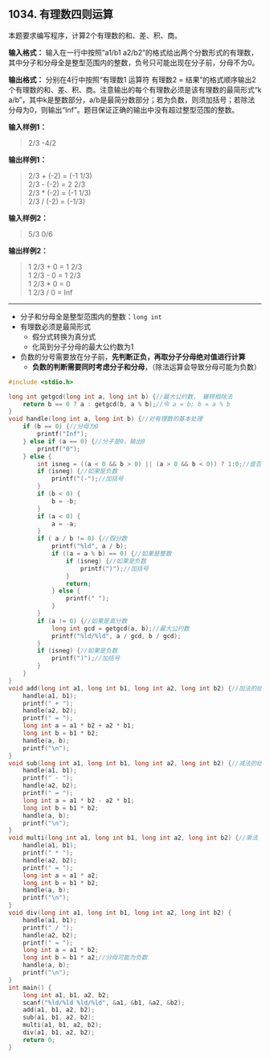 ﻿## 1034. 有理数四则运算
本题要求编写程序，计算2个有理数的和、差、积、商。

**输入格式：**
输入在一行中按照“a1/b1 a2/b2”的格式给出两个分数形式的有理数，其中分子和分母全是整型范围内的整数，负号只可能出现在分子前，分母不为0。

**输出格式：**
分别在4行中按照“有理数1 运算符 有理数2 = 结果”的格式顺序输出2个有理数的和、差、积、商。注意输出的每个有理数必须是该有理数的最简形式“k a/b”，其中k是整数部分，a/b是最简分数部分；若为负数，则须加括号；若除法分母为0，则输出“Inf”。题目保证正确的输出中没有超过整型范围的整数。

**输入样例1：**
>2/3 -4/2

**输出样例1：**
>2/3 + (-2) = (-1 1/3)  
2/3 - (-2) = 2 2/3  
2/3 \* (-2) = (-1 1/3)  
2/3 / (-2) = (-1/3)  

**输入样例2：**
>5/3 0/6  

**输出样例2：**
>1 2/3 + 0 = 1 2/3  
1 2/3 - 0 = 1 2/3  
1 2/3 \* 0 = 0  
1 2/3 / 0 = Inf  

---
- 分子和分母全是整型范围内的整数：`long int`
- 有理数必须是最简形式
	- 假分式转换为真分式 
	- 化简到分子分母的最大公约数为1
- 负数的分号需要放在分子前，**先判断正负，再取分子分母绝对值进行计算**
	- **负数的判断需要同时考虑分子和分母**，（除法运算会导致分母可能为负数）

```c
#include <stdio.h>

long int getgcd(long int a, long int b) {//最大公约数， 辗转相除法 
	return b == 0 ? a : getgcd(b, a % b);//令 a = b; b = a % b 
}
void handle(long int a, long int b) {//对有理数的基本处理 
	if (b == 0) {//分母为0 
		printf("Inf");
	} else if (a == 0) {//分子是0，输出0 
		printf("0");
	} else {
		int isneg = ((a < 0 && b > 0) || (a > 0 && b < 0)) ? 1:0;//是否为负数，除法运算会导致分母可能为负数 
		if (isneg) {//如果是负数 
			printf("(-");//加括号
		}
		if (b < 0) {
			b = -b;
		}  
		if (a < 0) {
			a = -a;
		}
		if ( a / b != 0) {//假分数
			printf("%ld", a / b);
			if ((a = a % b) == 0) {//如果是整数 
				if (isneg) {//如果是负数 
					printf(")");//加括号
				} 
				return;
			} else {
				printf(" ");
			}
		}
		if (a != 0) {//如果是真分数 
			long int gcd = getgcd(a, b);//最大公约数 
			printf("%ld/%ld", a / gcd, b / gcd);
		} 
		if (isneg) {//如果是负数 
			printf(")");//加括号
		} 
	}
}
void add(long int a1, long int b1, long int a2, long int b2) {//加法的结果
	handle(a1, b1);
	printf(" + ");
	handle(a2, b2);
	printf(" = ");
	long int a = a1 * b2 + a2 * b1;
	long int b = b1 * b2;
	handle(a, b); 
	printf("\n"); 
}
void sub(long int a1, long int b1, long int a2, long int b2) {//减法的结果 
	handle(a1, b1);
	printf(" - ");
	handle(a2, b2);
	printf(" = ");
	long int a = a1 * b2 - a2 * b1;
	long int b = b1 * b2;
	handle(a, b); 
	printf("\n");
}
void multi(long int a1, long int b1, long int a2, long int b2) {//乘法 
	handle(a1, b1);
	printf(" * ");
	handle(a2, b2);
	printf(" = ");
	long int a = a1 * a2;
	long int b = b1 * b2;
	handle(a, b); 
	printf("\n");
}
void div(long int a1, long int b1, long int a2, long int b2) {
	handle(a1, b1);
	printf(" / ");
	handle(a2, b2);
	printf(" = ");
	long int a = a1 * b2;
	long int b = b1 * a2;//分母可能为负数 
	handle(a, b);
	printf("\n");
}
int main() {
	long int a1, b1, a2, b2;
	scanf("%ld/%ld %ld/%ld", &a1, &b1, &a2, &b2);
	add(a1, b1, a2, b2);
	sub(a1, b1, a2, b2);
	multi(a1, b1, a2, b2);
	div(a1, b1, a2, b2);
	return 0;
} 
```